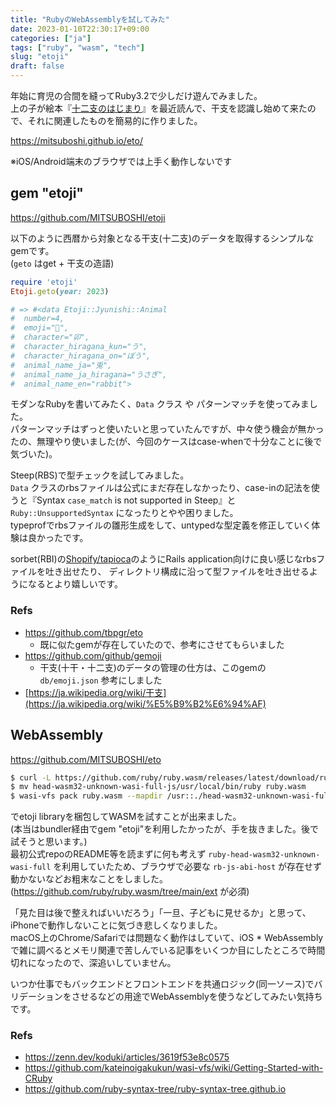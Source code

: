 ```yaml
---
title: "RubyのWebAssemblyを試してみた"
date: 2023-01-10T22:30:17+09:00
categories: ["ja"]
tags: ["ruby", "wasm", "tech"]
slug: "etoji"
draft: false
---
```


年始に育児の合間を縫ってRuby3.2で少しだけ遊んでみました。  
上の子が絵本『[十二支のはじまり](https://www.amazon.co.jp/dp/4774604097)』を最近読んで、干支を認識し始めて来たので、それに関連したものを簡易的に作りました。  

https://mitsuboshi.github.io/eto/  

※iOS/Android端末のブラウザでは上手く動作しないです  

## gem "etoji"

https://github.com/MITSUBOSHI/etoji  


以下のように西暦から対象となる干支(十二支)のデータを取得するシンプルなgemです。  
(`geto` はget + 干支の造語)  

```ruby
require 'etoji'
Etoji.geto(year: 2023)

# => #<data Etoji::Jyunishi::Animal
#  number=4,
#  emoji="🐰",
#  character="卯",
#  character_hiragana_kun="う",
#  character_hiragana_on="ぼう",
#  animal_name_ja="兎",
#  animal_name_ja_hiragana="うさぎ",
#  animal_name_en="rabbit">
```

モダンなRubyを書いてみたく、`Data` クラス や パターンマッチを使ってみました。  
パターンマッチはずっと使いたいと思っていたんですが、中々使う機会が無かったの、無理やり使いました(が、今回のケースはcase-whenで十分なことに後で気づいた)。  

Steep(RBS)で型チェックを試してみました。  
`Data` クラスのrbsファイルは公式にまだ存在しなかったり、case-inの記法を使うと『Syntax `case_match` is not supported in Steep』と `Ruby::UnsupportedSyntax` になったりとやや困りました。  
typeprofでrbsファイルの雛形生成をして、untypedな型定義を修正していく体験は良かったです。  

sorbet(RBI)の[Shopify/tapioca](https://github.com/Shopify/tapioca)のようにRails application向けに良い感じなrbsファイルを吐き出せたり、
ディレクトリ構成に沿って型ファイルを吐き出せるようになるとより嬉しいです。  

### Refs
- https://github.com/tbpgr/eto  
  - 既に似たgemが存在していたので、参考にさせてもらいました  
- https://github.com/github/gemoji  
  - 干支(十干・十二支)のデータの管理の仕方は、このgemの `db/emoji.json` 参考にしました  
- [https://ja.wikipedia.org/wiki/干支](https://ja.wikipedia.org/wiki/%E5%B9%B2%E6%94%AF)

## WebAssembly

https://github.com/MITSUBOSHI/eto  

```sh
$ curl -L https://github.com/ruby/ruby.wasm/releases/latest/download/ruby-head-wasm32-unknown-wasi-full-js.tar.gz | tar xfvz -
$ mv head-wasm32-unknown-wasi-full-js/usr/local/bin/ruby ruby.wasm
$ wasi-vfs pack ruby.wasm --mapdir /usr::./head-wasm32-unknown-wasi-full-js/usr --mapdir /etoji::./etoji -o docs/etoji.wasm
```

でetoji libraryを梱包してWASMを試すことが出来ました。  
(本当はbundler経由でgem "etoji"を利用したかったが、手を抜きました。後で試そうと思います。)  
最初公式repoのREADME等を読まずに何も考えず `ruby-head-wasm32-unknown-wasi-full` を利用していたため、ブラウザで必要な `rb-js-abi-host` が存在せず動かないなどお粗末なことをしました。  
(https://github.com/ruby/ruby.wasm/tree/main/ext が必須)  

「見た目は後で整えればいいだろう」「一旦、子どもに見せるか」と思って、iPhoneで動作しないことに気づき悲しくなりました。  
macOS上のChrome/Safariでは問題なく動作はしていて、iOS * WebAssemblyで雑に調べるとメモリ関連で苦しんでいる記事をいくつか目にしたところで時間切れになったので、深追いしていません。  

いつか仕事でもバックエンドとフロントエンドを共通ロジック(同一ソース)でバリデーションをさせるなどの用途でWebAssemblyを使うなどしてみたい気持ちです。  

### Refs
- https://zenn.dev/koduki/articles/3619f53e8c0575
- https://github.com/kateinoigakukun/wasi-vfs/wiki/Getting-Started-with-CRuby
- https://github.com/ruby-syntax-tree/ruby-syntax-tree.github.io


